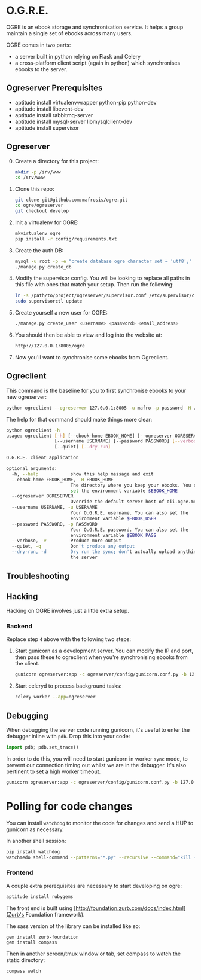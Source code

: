 O.G.R.E.
========

OGRE is an ebook storage and synchronisation service. It helps a group maintain a single set of ebooks across many users.

OGRE comes in two parts:
  - a server built in python relying on Flask and Celery
  - a cross-platform client script (again in python) which synchronises ebooks to the server.


Ogreserver Prerequisites
------------------------

* aptitude install virtualenvwrapper python-pip python-dev
* aptitude install libevent-dev
* aptitude install rabbitmq-server
* aptitude install mysql-server libmysqlclient-dev
* aptitude install supervisor


Ogreserver
----------

0. Create a directory for this project:

    ```bash
    mkdir -p /srv/www
    cd /srv/www
    ```

1. Clone this repo:

    ```bash
    git clone git@github.com:mafrosis/ogre.git
    cd ogre/ogreserver
    git checkout develop
    ```

2. Init a virtualenv for OGRE:

    ```bash
    mkvirtualenv ogre
    pip install -r config/requirements.txt
    ```

3. Create the auth DB:

    ```bash
    mysql -u root -p -e "create database ogre character set = 'utf8';"
    ./manage.py create_db
    ```

4. Modify the supervisor config. You will be looking to replace all paths in this 
file with ones that match your setup. Then run the following:

    ```bash
    ln -s /path/to/project/ogreserver/supervisor.conf /etc/supervisor/conf.d/ogre.conf
    sudo supervisorctl update
    ```

5. Create yourself a new user for OGRE:

    ```bash
    ./manage.py create_user <username> <password> <email_address>
    ```

6. You should then be able to view and log into the website at:

    ```bash
    http://127.0.0.1:8005/ogre
    ```

7. Now you'll want to synchronise some ebooks from Ogreclient.


Ogreclient
----------

This command is the baseline for you to first synchronise ebooks to your new ogreserver:

```bash
python ogreclient --ogreserver 127.0.0.1:8005 -u mafro -p password -H /home/mafro/ebooks
```

The help for that command should make things more clear:

```bash
python ogreclient -h
usage: ogreclient [-h] [--ebook-home EBOOK_HOME] [--ogreserver OGRESERVER]
                  [--username USERNAME] [--password PASSWORD] [--verbose]
                  [--quiet] [--dry-run]

O.G.R.E. client application

optional arguments:
  -h, --help            show this help message and exit
  --ebook-home EBOOK_HOME, -H EBOOK_HOME
                        The directory where you keep your ebooks. You can also
                        set the environment variable $EBOOK_HOME
  --ogreserver OGRESERVER
                        Override the default server host of oii.ogre.me.uk
  --username USERNAME, -u USERNAME
                        Your O.G.R.E. username. You can also set the
                        environment variable $EBOOK_USER
  --password PASSWORD, -p PASSWORD
                        Your O.G.R.E. password. You can also set the
                        environment variable $EBOOK_PASS
  --verbose, -v         Produce more output
  --quiet, -q           Don't produce any output
  --dry-run, -d         Dry run the sync; don't actually upload anything to
                        the server
```

Troubleshooting
---------------


Hacking
-------

Hacking on OGRE involves just a little extra setup.


### Backend

Replace step `4` above with the following two steps:

1. Start gunicorn as a development server. You can modify the IP and port, then pass these to
   ogreclient when you're synchronising ebooks from the client.

    ```bash
    gunicorn ogreserver:app -c ogreserver/config/gunicorn.conf.py -b 127.0.0.1:8005
    ```

2. Start celeryd to process background tasks:

    ```bash
    celery worker --app=ogreserver
    ```

## Debugging

When debugging the server code running gunicorn, it's useful to enter the debugger inline with `pdb`.
Drop this into your code:

```python
import pdb; pdb.set_trace()
```

In order to do this, you will need to start gunicorn in worker `sync` mode, to prevent our connection 
timing out whilst we are in the debugger. It's also pertinent to set a high worker timeout.

```bash
gunicorn ogreserver:app -c ogreserver/config/gunicorn.conf.py -b 127.0.0.1:8005 -k sync -t 300
```

# Polling for code changes

You can install `watchdog` to monitor the code for changes and send a HUP to gunicorn as necessary.

In another shell session:

```bash
pip install watchdog
watchmedo shell-command --patterns="*.py" --recursive --command="kill -HUP `cat /tmp/gunicorn-ogre.pid`" .
```


### Frontend

A couple extra prerequisites are necessary to start developing on ogre:

```bash
aptitude install rubygems
```

The front end is built using [http://foundation.zurb.com/docs/index.html](Zurb's Foundation framework).

The sass version of the library can be installed like so:

```bash
gem install zurb-foundation
gem install compass
```

Then in another screen/tmux window or tab, set compass to watch the static directory:

```bash
compass watch
```

